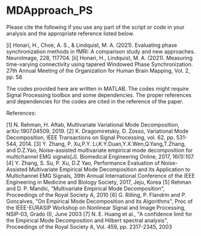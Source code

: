 # MDApproach_PS
Please cite the following if you use any part of the script or code in your analysis and the appropriate reference listed below.

  [i] Honari, H., Choe, A. S., & Lindquist, M. A. (2021). Evaluating phase synchronization methods in fMRI: A comparison study and new approaches. NeuroImage, 228, 117704.
  [ii] Honari, H., Lindquist, M. A. (2021). Measuring time-varying connectivity using tapered Windowed Phase Synchronization. 27th Annual Meeting of the Organization for Human Brain Mapping, Vol. 2, pp. 58
  
The codes provided here are written in MATLAB.  The codes might require Signal Processing toolbox and some dependencies.  The proper references and dependencies for the codes are cited in the reference of the paper.  

References:

  [1] N. Rehman, H. Aftab, Multivariate Variational Mode Decomposition, arXiv:1907.04509, 2019. 
  [2] K. Dragomiretskiy, D. Zosso, Variational Mode Decomposition, IEEE Transactions on Signal Processing, vol. 62, pp. 531-544, 2014. 
  [3] Y. Zhang, P. Xu,P.Y. Li,K.Y.Duan,Y.X.Wen,Q.Yang,T.Zhang, and D.Z.Yao, Noise-assisted multivariate empirical mode decomposition for multichannel EMG signals[J]. Biomedical Engineering Online, 2017, 16(1):107.
  [4] Y. Zhang, S. Su, P. Xu, D.Z Yao, Performance Evaluation of Noise-Assisted Multivariate Empirical Mode Decomposition and its Application to Multichannel EMG Signals, 39th Annual International Conference of the IEEE Engineering in Medicine and Biology Society, 2017, Jeju, Korea
  [5]  Rehman and D. P. Mandic, "Multivariate Empirical Mode Decomposition", Proceedings of the Royal Society A, 2010
  [6]  G. Rilling, P. Flandrin and P. Goncalves, "On Empirical Mode Decomposition and its Algorithms", Proc of the IEEE-EURASIP
       Workshop on Nonlinear Signal and Image Processing, NSIP-03, Grado (I), June 2003
  [7]  N. E. Huang et al., "A confidence limit for the Empirical Mode Decomposition and Hilbert spectral analysis",
       Proceedings of the Royal Society A, Vol. 459, pp. 2317-2345, 2003
  
